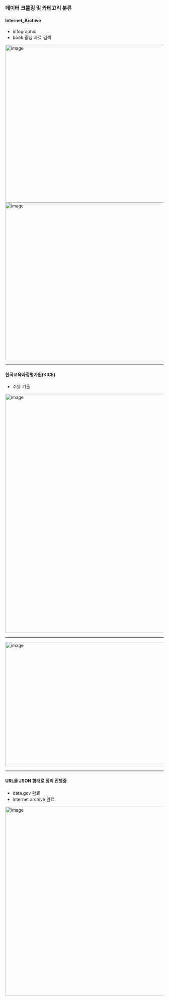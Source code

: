 ### 데이터 크롤링 및 카테고리 분류

#### Internet_Archive
- infographic
- book 중심 자료 검색
<img width="600" height="500" alt="image" src="https://github.com/user-attachments/assets/c0d6e0fa-89c3-441e-9e8a-9edd15473f6f" />
<img width="600" height="500" alt="image" src="https://github.com/user-attachments/assets/9ca8aeed-d079-4d9d-b446-8bed99e15072" />

---

#### 한국교육과정평가원(KICE)
- 수능 기출
<img width="648" height="758" alt="image" src="https://github.com/user-attachments/assets/47bed4da-105c-4c4f-a4e8-dca881af7be1" />


---

<img width="943" height="394" alt="image" src="https://github.com/user-attachments/assets/8a8de778-b332-41c2-9e8e-2b631dee3707" />


--- 
#### URL을 JSON 형태로 정리 진행중
- data.gov 완료
- internet archive 완료

<img width="800" height="600" alt="image" src="https://github.com/user-attachments/assets/8aa315d0-2b9b-4225-8031-9b511297a822" />
